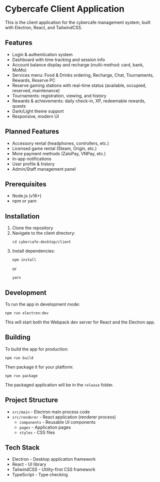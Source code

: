 # Cybercafe Client Application

This is the client application for the cybercafe management system, built with Electron, React, and TailwindCSS.

## Features

- Login & authentication system
- Dashboard with time tracking and session info
- Account balance display and recharge (multi-method: card, bank, MoMo)
- Services menu: Food & Drinks ordering, Recharge, Chat, Tournaments, Rewards, Reserve PC
- Reserve gaming stations with real-time status (available, occupied, reserved, maintenance)
- Tournaments: registration, viewing, and history
- Rewards & achievements: daily check-in, XP, redeemable rewards, quests
- Dark/Light theme support
- Responsive, modern UI

## Planned Features

- Accessory rental (headphones, controllers, etc.)
- Licensed game rental (Steam, Origin, etc.)
- More payment methods (ZaloPay, VNPay, etc.)
- In-app notifications
- User profile & history
- Admin/Staff management panel

## Prerequisites

- Node.js (v16+)
- npm or yarn

## Installation

1. Clone the repository
2. Navigate to the client directory:
   ```
   cd cybercafe-desktop/client
   ```
3. Install dependencies:
   ```
   npm install
   ```
   or
   ```
   yarn
   ```

## Development

To run the app in development mode:

```
npm run electron:dev
```

This will start both the Webpack dev server for React and the Electron app.

## Building

To build the app for production:

```
npm run build
```

Then package it for your platform:

```
npm run package
```

The packaged application will be in the `release` folder.

## Project Structure

- `src/main` - Electron main process code
- `src/renderer` - React application (renderer process)
  - `components` - Reusable UI components
  - `pages` - Application pages
  - `styles` - CSS files

## Tech Stack

- Electron - Desktop application framework
- React - UI library
- TailwindCSS - Utility-first CSS framework
- TypeScript - Type checking 